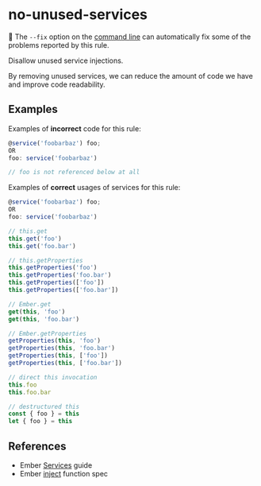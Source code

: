 # no-unused-services

:wrench: The `--fix` option on the [command line](https://eslint.org/docs/user-guide/command-line-interface#fixing-problems) can automatically fix some of the problems reported by this rule.

Disallow unused service injections.

By removing unused services, we can reduce the amount of code we have and improve code readability.

## Examples

Examples of **incorrect** code for this rule:

```js
@service('foobarbaz') foo;
OR
foo: service('foobarbaz')

// foo is not referenced below at all
```

Examples of **correct** usages of services for this rule:

```js
@service('foobarbaz') foo;
OR
foo: service('foobarbaz')

// this.get
this.get('foo')
this.get('foo.bar')

// this.getProperties
this.getProperties('foo')
this.getProperties('foo.bar')
this.getProperties(['foo'])
this.getProperties(['foo.bar'])

// Ember.get
get(this, 'foo')
get(this, 'foo.bar')

// Ember.getProperties
getProperties(this, 'foo')
getProperties(this, 'foo.bar')
getProperties(this, ['foo'])
getProperties(this, ['foo.bar'])

// direct this invocation
this.foo
this.foo.bar

// destructured this
const { foo } = this
let { foo } = this
```

## References

* Ember [Services](https://guides.emberjs.com/release/applications/services/) guide
* Ember [inject](https://emberjs.com/api/ember/release/functions/@ember%2Fservice/inject) function spec
